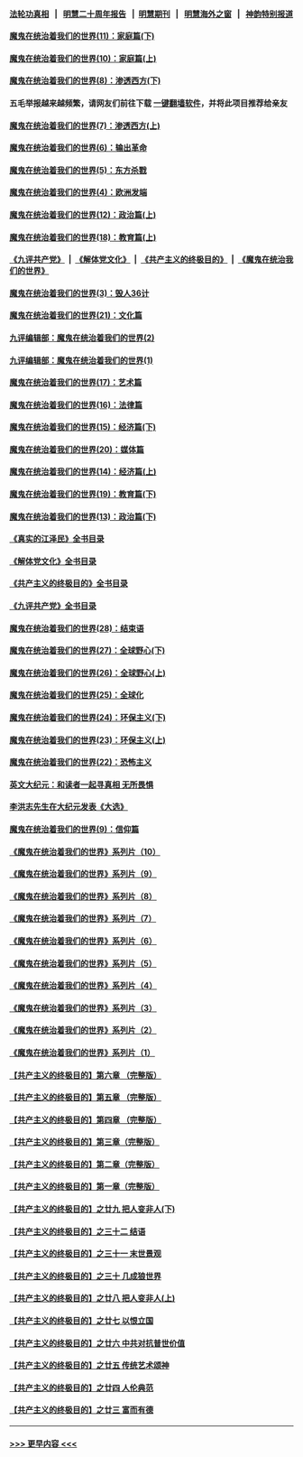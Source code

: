 #### [法轮功真相](https://github.com/gfw-breaker/truth/blob/master/README.md?t=0) &nbsp;&nbsp;|&nbsp;&nbsp; [明慧二十周年报告](https://github.com/gfw-breaker/mh-reports/blob/master/README.md?t=0) &nbsp;&nbsp;|&nbsp;&nbsp;[明慧期刊](https://github.com/gfw-breaker/mh-qikan) &nbsp;&nbsp;|&nbsp;&nbsp; [明慧海外之窗](https://github.com/gfw-breaker/mh-news/blob/master/README.md?t=0) &nbsp;&nbsp;|&nbsp;&nbsp; [神韵特别报道](https://github.com/gfw-breaker/mh-news/blob/master/shenyun.md?t=0)
#### [魔鬼在统治着我们的世界(11)：家庭篇(下)](../pages/nsc422/n10440961.md?t=01111244) 
#### [魔鬼在统治着我们的世界(10)：家庭篇(上)](../pages/nsc422/n10435448.md?t=01111244) 
#### [魔鬼在统治着我们的世界(8)：渗透西方(下)](../pages/nsc422/n10429603.md?t=01111244) 
#### 五毛举报越来越频繁，请网友们前往下载 [一键翻墙软件](https://github.com/gfw-breaker/ssr-accounts)，并将此项目推荐给亲友
#### [魔鬼在统治着我们的世界(7)：渗透西方(上)](../pages/nsc422/n10426013.md?t=01111244) 
#### [魔鬼在统治着我们的世界(6)：输出革命](../pages/nsc422/n10421536.md?t=01111244) 
#### [魔鬼在统治着我们的世界(5)：东方杀戮](../pages/nsc422/n10417707.md?t=01111244) 
#### [魔鬼在统治着我们的世界(4)：欧洲发端](../pages/nsc422/n10414890.md?t=01111244) 
#### [魔鬼在统治着我们的世界(12)：政治篇(上)](../pages/nsc422/n10444576.md?t=01111244) 
#### [魔鬼在统治着我们的世界(18)：教育篇(上)](../pages/nsc422/n10526970.md?t=01111244) 
#### [《九评共产党》](https://github.com/begood0513/9ping.md/blob/master/README.md) &nbsp;|&nbsp; [《解体党文化》](../../../../jtdwh.md/blob/master/README.md)  &nbsp;|&nbsp; [《共产主义的终极目的》](../../../../gczydzjmd.md/blob/master/README.md) &nbsp;|&nbsp; [《魔鬼在统治我们的世界》](../../../../mgztzwmdsj.md/blob/master/README.md) 
#### [魔鬼在统治着我们的世界(3)：毁人36计](../pages/nsc422/n10411583.md?t=01111244) 
#### [魔鬼在统治着我们的世界(21)：文化篇](../pages/nsc422/n10597706.md?t=01111244) 
#### [九评编辑部：魔鬼在统治着我们的世界(2)](../pages/nsc422/n10410036.md?t=01111244) 
#### [九评编辑部：魔鬼在统治着我们的世界(1)](../pages/nsc422/n10406825.md?t=01111244) 
#### [魔鬼在统治着我们的世界(17)：艺术篇](../pages/nsc422/n10499093.md?t=01111244) 
#### [魔鬼在统治着我们的世界(16)：法律篇](../pages/nsc422/n10485969.md?t=01111244) 
#### [魔鬼在统治着我们的世界(15)：经济篇(下)](../pages/nsc422/n10469975.md?t=01111244) 
#### [魔鬼在统治着我们的世界(20)：媒体篇](../pages/nsc422/n10586579.md?t=01111244) 
#### [魔鬼在统治着我们的世界(14)：经济篇(上)](../pages/nsc422/n10457370.md?t=01111244) 
#### [魔鬼在统治着我们的世界(19)：教育篇(下)](../pages/nsc422/n10564808.md?t=01111244) 
#### [魔鬼在统治着我们的世界(13)：政治篇(下)](../pages/nsc422/n10448270.md?t=01111244) 
#### [《真实的江泽民》全书目录](../pages/nsc422/n13721399.md?t=01111244) 
#### [《解体党文化》全书目录](../pages/nsc422/n13721157.md?t=01111244) 
#### [《共产主义的终极目的》全书目录](../pages/nsc422/n13721048.md?t=01111244) 
#### [《九评共产党》全书目录](../pages/nsc422/n13708085.md?t=01111244) 
#### [魔鬼在统治着我们的世界(28)：结束语](../pages/nsc422/n10936246.md?t=01111244) 
#### [魔鬼在统治着我们的世界(27)：全球野心(下)](../pages/nsc422/n10928319.md?t=01111244) 
#### [魔鬼在统治着我们的世界(26)：全球野心(上)](../pages/nsc422/n10900318.md?t=01111244) 
#### [魔鬼在统治着我们的世界(25)：全球化](../pages/nsc422/n10788205.md?t=01111244) 
#### [魔鬼在统治着我们的世界(24)：环保主义(下)](../pages/nsc422/n10695307.md?t=01111244) 
#### [魔鬼在统治着我们的世界(23)：环保主义(上)](../pages/nsc422/n10688613.md?t=01111244) 
#### [魔鬼在统治着我们的世界(22)：恐怖主义](../pages/nsc422/n10614727.md?t=01111244) 
#### [英文大纪元：和读者一起寻真相 无所畏惧](../pages/nsc422/n12542027.md?t=01111244) 
#### [李洪志先生在大纪元发表《大选》](../pages/nsc422/n12534746.md?t=01111244) 
#### [魔鬼在统治着我们的世界(9)：信仰篇](../pages/nsc422/n10432159.md?t=01111244) 
#### [《魔鬼在统治着我们的世界》系列片（10）](../pages/nsc422/n12292670.md?t=01111244) 
#### [《魔鬼在统治着我们的世界》系列片（9）](../pages/nsc422/n12290859.md?t=01111244) 
#### [《魔鬼在统治着我们的世界》系列片（8）](../pages/nsc422/n12287445.md?t=01111244) 
#### [《魔鬼在统治着我们的世界》系列片（7）](../pages/nsc422/n12283425.md?t=01111244) 
#### [《魔鬼在统治着我们的世界》系列片（6）](../pages/nsc422/n12282314.md?t=01111244) 
#### [《魔鬼在统治着我们的世界》系列片（5）](../pages/nsc422/n12281419.md?t=01111244) 
#### [《魔鬼在统治着我们的世界》系列片（4）](../pages/nsc422/n12274024.md?t=01111244) 
#### [《魔鬼在统治着我们的世界》系列片（3）](../pages/nsc422/n12271322.md?t=01111244) 
#### [《魔鬼在统治着我们的世界》系列片（2）](../pages/nsc422/n12269049.md?t=01111244) 
#### [《魔鬼在统治着我们的世界》系列片（1）](../pages/nsc422/n12267575.md?t=01111244) 
#### [【共产主义的终极目的】第六章 （完整版）](../pages/nsc422/n11428913.md?t=01111244) 
#### [【共产主义的终极目的】第五章 （完整版）](../pages/nsc422/n11428912.md?t=01111244) 
#### [【共产主义的终极目的】第四章 （完整版）](../pages/nsc422/n11428907.md?t=01111244) 
#### [【共产主义的终极目的】第三章（完整版）](../pages/nsc422/n11428848.md?t=01111244) 
#### [【共产主义的终极目的】第二章（完整版）](../pages/nsc422/n11428831.md?t=01111244) 
#### [【共产主义的终极目的】第一章（完整版）](../pages/nsc422/n11417651.md?t=01111244) 
#### [【共产主义的终极目的】之廿九 把人变非人(下)](../pages/nsc422/n11344140.md?t=01111244) 
#### [【共产主义的终极目的】之三十二 结语](../pages/nsc422/n11360535.md?t=01111244) 
#### [【共产主义的终极目的】之三十一 末世景观](../pages/nsc422/n11351129.md?t=01111244) 
#### [【共产主义的终极目的】之三十 几成狼世界](../pages/nsc422/n11348280.md?t=01111244) 
#### [【共产主义的终极目的】之廿八 把人变非人(上)](../pages/nsc422/n11340492.md?t=01111244) 
#### [【共产主义的终极目的】之廿七 以恨立国](../pages/nsc422/n11336944.md?t=01111244) 
#### [【共产主义的终极目的】之廿六 中共对抗普世价值](../pages/nsc422/n11324785.md?t=01111244) 
#### [【共产主义的终极目的】之廿五 传统艺术颂神](../pages/nsc422/n11296396.md?t=01111244) 
#### [【共产主义的终极目的】之廿四 人伦典范](../pages/nsc422/n11296397.md?t=01111244) 
#### [【共产主义的终极目的】之廿三 富而有德](../pages/nsc422/n11283598.md?t=01111244) 

----
#### [ >>> 更早内容 <<< ](../indexes/nsc422-earlier.md)
